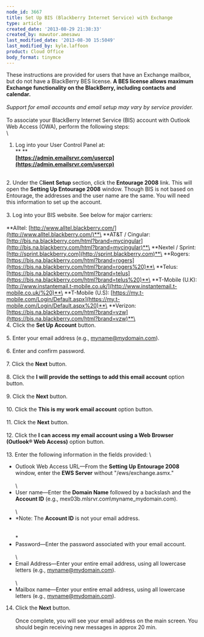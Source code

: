 ```yaml
---
node_id: 3667
title: Set Up BIS (Blackberry Internet Service) with Exchange
type: article
created_date: '2013-08-29 21:38:33'
created_by: mawutor.amesawu
last_modified_date: '2013-08-30 15:5049'
last_modified_by: kyle.laffoon
product: Cloud Office
body_format: tinymce
---
```


These instructions are provided for users that have an Exchange mailbox,
but do not have a BlackBerry BES license. **A BES license allows maximum
Exchange functionality on the BlackBerry, including contacts and
calendar.**\
\
*Support for email accounts and email setup may vary by service
provider.*\
\
To associate your BlackBerry Internet Service (BIS) account with Outlook
Web Access (OWA), perform the following steps:\
\
1. Log into your User Control Panel at: \
** **\
**[https://admin.emailsrvr.com/usercp](https://admin.emailsrvr.com/usercp)**

\
2. Under the C**lient Setup** section, click the **Entourage 2008**
link. This will open the **Setting Up Entourage 2008** window. Though
BIS is not based on Entourage, the addresses and the user name are the
same. You will need this information to set up the account.\
\
3. Log into your BIS website. See below for major carriers:\
\
**Alltel:
[http://www.alltel.blackberry.com/](http://www.alltel.blackberry.com/)**\
**AT&T / Cingular:
[http://bis.na.blackberry.com/html?brand=mycingular](http://bis.na.blackberry.com/html?brand=mycingular)**\
**Nextel / Sprint:
[http://sprint.blackberry.com](http://sprint.blackberry.com)**\
**Rogers:
[https://bis.na.blackberry.com/html?brand=rogers](https://bis.na.blackberry.com/html?brand=rogers%20)**\
**Telus:
[https://bis.na.blackberry.com/html?brand=telus](https://bis.na.blackberry.com/html?brand=telus%20)**\
**T-Mobile (U.K):
[http://www.instantemail.t-mobile.co.uk/](http://www.instantemail.t-mobile.co.uk/%20)**\
**T-Mobile (U.S):
[https://my.t-mobile.com/Login/Default.aspx](https://my.t-mobile.com/Login/Default.aspx%20)**\
**Verizon:
[https://bis.na.blackberry.com/html?brand=vzw](https://bis.na.blackberry.com/html?brand=vzw)**\
\
4. Click the **Set Up Account** button.\
\
5. Enter your email address (e.g., myname@mydomain.com).\
\
6. Enter and confirm password.\
\
7. Click the **Next** button.\
\
8. Click the **I will provide the settings to add this email account**
option button.\
\
9. Click the **Next** button.\
\
10. Click the **This is my work email account** option button.\
\
11. Click the **Next** button.\
\
12. Click the **I can access my email account using a Web Browser
(Outlook&reg; Web Access)** option button.\
\
13. Enter the following information in the fields provided: \
 

-   Outlook Web Access URL&mdash;From the **Setting Up Entourage 2008**
    window, enter the **EWS Server** without "/ews/exchange.asmx."\
    \
    \
-   User name&mdash;Enter the **Domain Name** followed by a backslash and the
    **Account ID** (e.g., mex03b.mlsrvr.com\\myname\_mydomain.com).\
    \
    \
-   *Note: The **Account ID** is not your email address.\
    \
    \
    *
-   Password&mdash;Enter the password associated with your email account.\
    \
    \
-   Email Address&mdash;Enter your entire email address, using all lowercase
    letters (e.g., myname@mydomain.com).\
    \
    \
-   Mailbox name&mdash;Enter your entire email address, using all lowercase
    letters (e.g., myname@mydomain.com).

 

14. Click the **Next** button.\
\
Once complete, you will see your email address on the main screen. You
should begin receiving new messages in approx 20 min.

